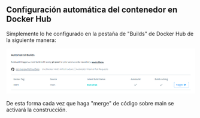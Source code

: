## Configuración automática del contenedor en Docker Hub

Simplemente lo he configurado en la pestaña de "Builds" de Docker Hub de la siguiente manera: 

![docker config](img/build_docker_hub.png)

De esta forma cada vez que haga "merge" de código sobre main se activará la construcción.
